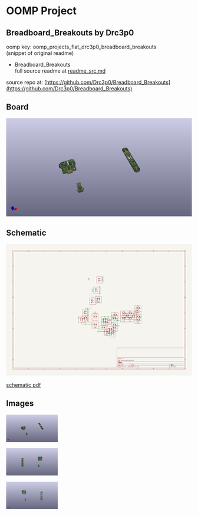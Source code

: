 # OOMP Project  
## Breadboard_Breakouts  by Drc3p0  
  
oomp key: oomp_projects_flat_drc3p0_breadboard_breakouts  
(snippet of original readme)  
  
- Breadboard_Breakouts  
  full source readme at [readme_src.md](readme_src.md)  
  
source repo at: [https://github.com/Drc3p0/Breadboard_Breakouts](https://github.com/Drc3p0/Breadboard_Breakouts)  
## Board  
  
[![working_3d.png](working_3d_600.png)](working_3d.png)  
## Schematic  
  
[![working_schematic.png](working_schematic_600.png)](working_schematic.png)  
  
[schematic pdf](working_schematic.pdf)  
## Images  
  
[![working_3d.png](working_3d_140.png)](working_3d.png)  
  
[![working_3d_back.png](working_3d_back_140.png)](working_3d_back.png)  
  
[![working_3d_front.png](working_3d_front_140.png)](working_3d_front.png)  
